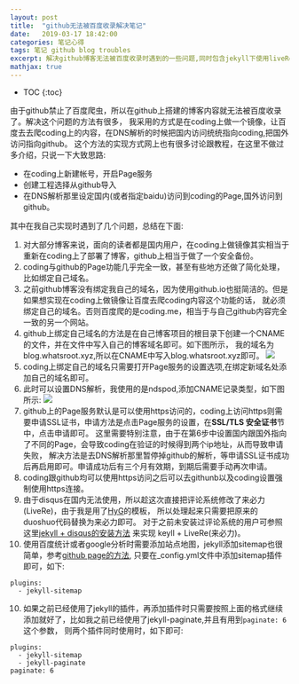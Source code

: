```yaml
---
layout: post
title:  "github无法被百度收录解决笔记" 
date:   2019-03-17 18:42:00
categories: 笔记心得
tags: 笔记 github blog troubles
excerpt: 解决github博客无法被百度收录时遇到的一些问题,同时包含jekyll下使用liveRe评论系统的方法
mathjax: true
---
```

* TOC
{:toc}

由于github禁止了百度爬虫，所以在github上搭建的博客内容就无法被百度收录了。解决这个问题的方法有很多，
我采用的方式是在coding上做一个镜像，让百度去去爬coding上的内容，在DNS解析的时候把国内访问统统指向coding,把国外访问指向github。
这个方法的实现方式网上也有很多讨论跟教程，在这里不做过多介绍，只说一下大致思路:

- 在coding上新建帐号，开启Page服务
- 创建工程选择从github导入
- 在DNS解析那里设定国内(或者指定baidu)访问到coding的Page,国外访问到github。

其中在我自己实现时遇到了几个问题，总结在下面:

1. 对大部分博客来说，面向的读者都是国内用户，在coding上做镜像其实相当于重新在coding上了部署了博客，github上相当于做了一个安全备份。
2. coding与github的Page功能几乎完全一致，甚至有些地方还做了简化处理，比如绑定自己域名。
3. 之前github博客没有绑定我自己的域名，因为使用github.io也挺简洁的。但是如果想实现在coding上做镜像让百度去爬coding内容这个功能的话，
就必须绑定自己的域名。否则百度爬的是coding.me，相当于与自己github内容完全一致的另一个网站。
4. github上绑定自己域名的方法是在自己博客项目的根目录下创建一个CNAME的文件，并在文件中写入自己的博客域名即可。如下图所示，
我的域名为blog.whatsroot.xyz,所以在CNAME中写入blog.whatsroot.xyz即可。
![]({{site.url}}assets/codingBlog/githubCNAME.png)
5. coding上绑定自己的域名只需要打开Page服务的设置选项,在绑定新域名处添加自己的域名即可。
6. 此时可以设置DNS解析，我使用的是ndspod,添加CNAME记录类型，如下图所示:
![]({{site.url}}assets/codingBlog/dnspod.png)
6. github上的Page服务默认是可以使用https访问的，coding上访问https则需要申请SSL证书，申请方法是点击Page服务的设置，在**SSL/TLS 安全证书**节中，点击申请即可。
这里需要特别注意，由于在第6步中设置国内跟国外指向了不同的Page，会导致coding在验证的时候得到两个ip地址，从而导致申请失败，
解决方法是去DNS解析那里暂停掉github的解析，等申请SSL证书成功后再启用即可。申请成功后有三个月有效期，到期后需要手动再次申请。
7. coding跟github均可以使用https访问之后可以去githunb以及coding设置强制使用https连接。
8. 由于disqus在国内无法使用，所以趁这次直接把评论系统修改了来必力(LiveRe)，由于我是用了[HyG](https://github.com/Gaohaoyang)的模板，
所以处理起来只需要把原来的duoshuo代码替换为来必力即可。
对于之前未安装过评论系统的用户可参照这里[jekyll + disqus的安装方法](https://poanchen.github.io/blog/2017/07/27/how-to-add-disqus-to-your-jekyll-site)
来实现 keyll + LiveRe(来必力)。
9. 使用百度统计或者google分析时需要添加站点地图，jekyll添加sitemap也很简单，参考[github page的方法](https://help.github.com/en/articles/sitemaps-for-github-pages),
只要在_config.yml文件中添加sitemap插件即可，如下:
```
plugins:
  - jekyll-sitemap
```
10. 如果之前已经使用了jekyll的插件，再添加插件时只需要按照上面的格式继续添加就好了，比如我之前已经使用了jekyll-paginate,并且有用到`paginate: 6`这个参数，
则两个插件同时使用时，如下即可:
```
plugins:
  - jekyll-sitemap
  - jekyll-paginate
paginate: 6
```
